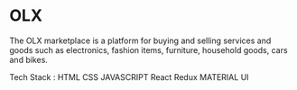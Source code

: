 # OLX

The OLX marketplace is a platform for buying and selling services and goods such as electronics, fashion items, furniture, household goods, cars and bikes.

Tech Stack  :
HTML
CSS
JAVASCRIPT
React
Redux
MATERIAL UI
